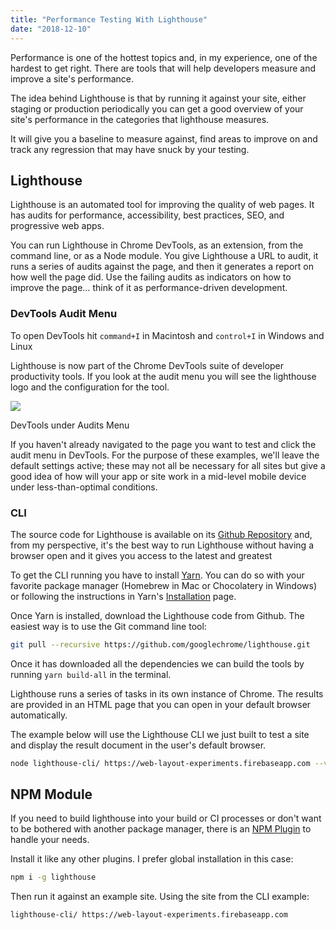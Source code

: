 ```yaml
---
title: "Performance Testing With Lighthouse"
date: "2018-12-10"
---
```


Performance is one of the hottest topics and, in my experience, one of the hardest to get right. There are tools that will help developers measure and improve a site's performance.

The idea behind Lighthouse is that by running it against your site, either staging or production periodically you can get a good overview of your site's performance in the categories that lighthouse measures.

It will give you a baseline to measure against, find areas to improve on and track any regression that may have snuck by your testing.

## Lighthouse

Lighthouse is an automated tool for improving the quality of web pages. It has audits for performance, accessibility, best practices, SEO, and progressive web apps.

You can run Lighthouse in Chrome DevTools, as an extension, from the command line, or as a Node module. You give Lighthouse a URL to audit, it runs a series of audits against the page, and then it generates a report on how well the page did. Use the failing audits as indicators on how to improve the page… think of it as performance-driven development.

### DevTools Audit Menu

To open DevTools hit `command+I` in Macintosh and `control+I` in Windows and Linux

Lighthouse is now part of the Chrome DevTools suite of developer productivity tools. If you look at the audit menu you will see the lighthouse logo and the configuration for the tool.

![](/images/2018/12/lighthouse-devtools-1024x437.png)

DevTools under Audits Menu

If you haven't already navigated to the page you want to test and click the audit menu in DevTools. For the purpose of these examples, we'll leave the default settings active; these may not all be necessary for all sites but give a good idea of how will your app or site work in a mid-level mobile device under less-than-optimal conditions.

### CLI

The source code for Lighthouse is available on its [Github Repository](https://github.com/googlechrome/lighthouse) and, from my perspective, it's the best way to run Lighthouse without having a browser open and it gives you access to the latest and greatest

To get the CLI running you have to install [Yarn](https://yarnplg.com/). You can do so with your favorite package manager (Homebrew in Mac or Chocolatery in Windows) or following the instructions in Yarn's [Installation](https://yarnpkg.com/lang/en/docs/install/#alternatives-stable) page.

Once Yarn is installed, download the Lighthouse code from Github. The easiest way is to use the Git command line tool:

```bash
git pull --recursive https://github.com/googlechrome/lighthouse.git
```

Once it has downloaded all the dependencies we can build the tools by running `yarn build-all` in the terminal.

Lighthouse runs a series of tasks in its own instance of Chrome. The results are provided in an HTML page that you can open in your default browser automatically.

The example below will use the Lighthouse CLI we just built to test a site and display the result document in the user's default browser.

```bash
node lighthouse-cli/ https://web-layout-experiments.firebaseapp.com --view
```

## NPM Module

If you need to build lighthouse into your build or CI processes or don't want to be bothered with another package manager, there is an [NPM Plugin](https://www.npmjs.com/package/lighthouse) to handle your needs.

Install it like any other plugins. I prefer global installation in this case:

```bash
npm i -g lighthouse
```

Then run it against an example site. Using the site from the CLI example:

```bash
lighthouse-cli/ https://web-layout-experiments.firebaseapp.com
```
